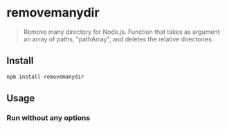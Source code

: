 # removemanydir

> Remove many directory for Node.js. Function that takes as argument an array of paths, "pathArray", and deletes the relative directories.

## Install

```sh
npm install removemanydir
```

## Usage

### Run without any options
